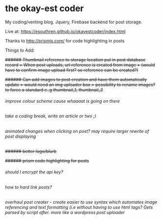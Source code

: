 # the okay-est coder
My coding/venting blog. Jquery, Firebase backend for post storage.

Live at: https://esouthren.github.io/okayestcoder/index.html

Thanks to http://prismjs.com/ for code highlighting in posts

Things to Add:

~~###### Thumbnail reference to storage location put in post database record
    > When post uploads, url reference is created from image
        > (would have to confirm image upload first? so reference can be created?)~~
        
~~###### Can add images to post creation and have them automatically update
    > would need an img uploader box
        > possibility to rename images? to force a standard e..g thumbnail_1, thumbnail_2~~
        
###### improve colour scheme cause whaaaat is going on there

###### take a coding break, write an article or two ;)

###### animated changes when clicking on post? may require larger rewrite of post displaying


~~###### better logo/blurb~~

~~###### prism code highlighting for posts~~

######   should I encrypt the api key?
 
###### how to hard link posts?

###### overhaul post creater - create easier to use syntax which automates image referencing and text formatting (i.e without having to use html tags? Gets parsed by script after. more like a wordpress post uploader
